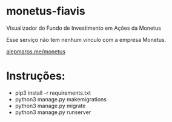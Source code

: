 # monetus-fiavis

Visualizador do Fundo de Investimento em Ações da Monetus

Esse serviço não tem nenhum vínculo com a empresa Monetus.

[alepmaros.me/monetus](alepmaros.me/monetus)

# Instruções:

- pip3 install -r requirements.txt
- python3 manage.py makemigrations
- python3 manage.py migrate
- python3 manage.py runserver
